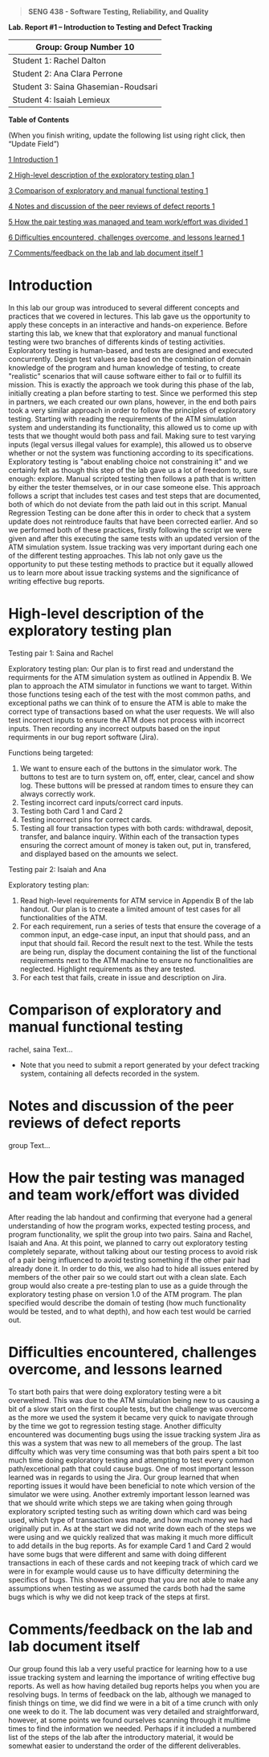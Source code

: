 >   **SENG 438 - Software Testing, Reliability, and Quality**

**Lab. Report \#1 – Introduction to Testing and Defect Tracking**

| Group: Group Number 10
|-----------------|
| Student 1: Rachel Dalton  
| Student 2: Ana Clara Perrone   
| Student 3: Saina Ghasemian-Roudsari
| Student 4: Isaiah Lemieux   


**Table of Contents**

(When you finish writing, update the following list using right click, then
“Update Field”)

[1 Introduction	1](#_Toc439194677)

[2 High-level description of the exploratory testing plan	1](#_Toc439194678)

[3 Comparison of exploratory and manual functional testing	1](#_Toc439194679)

[4 Notes and discussion of the peer reviews of defect reports	1](#_Toc439194680)

[5 How the pair testing was managed and team work/effort was
divided	1](#_Toc439194681)

[6 Difficulties encountered, challenges overcome, and lessons
learned	1](#_Toc439194682)

[7 Comments/feedback on the lab and lab document itself	1](#_Toc439194683)

# Introduction
In this lab our group was introduced to several different concepts and practices that we covered in lectures. This lab gave us the opportunity to apply these concepts in an interactive and hands-on experience. Before starting this lab, we knew that that exploratory and manual functional testing were two branches of differents kinds of testing activities. Exploratory testing is human-based, and tests are designed and executed concurrently. Design test values are based on the combination of domain knowledge of the program and human knowledge of testing, to create "realistic" scenarios that will cause software either to fail or to fulfill its mission. This is exactly the approach we took during this phase of the lab, initially creating a plan before starting to test. Since we performed this step in partners, we each created our own plans, however, in the end both pairs took a very similar approach in order to follow the principles of exploratory testing. Starting with reading the requirements of the ATM simulation system and understanding its functionality, this allowed us to come up with tests that we thought would both pass and fail. Making sure to test varying inputs (legal versus illegal values for example), this allowed us to observe whether or not the system was functioning according to its specifications. Exploratory testing is "about enabling choice not constraining it" and we certainly felt as though this step of the lab gave us a lot of freedom to, sure enough: explore. Manual scripted testing then follows a path that is written by either the tester themselves, or in our case someone else. This approach follows a script that includes test cases and test steps that are documented, both of which do not deviate from the path laid out in this script. Manual Regression Testing can be done after this in order to check that a system update does not reintroduce faults that have been corrected earlier. And so we performed both of these practices, firstly following the script we were given and after this executing the same tests with an updated version of the ATM simulation system. Issue tracking was very important during each one of the different testing approaches. This lab not only gave us the opportunity to put these testing methods to practice but it equally allowed us to learn more about issue tracking systems and the significance of writing effective bug reports.

# High-level description of the exploratory testing plan
Testing pair 1: Saina and Rachel

Exploratory testing plan:
Our plan is to first read and understand the requirments for the ATM simulation system as outlined in Appendix B. We plan to approach the ATM simulator in functions we want to target. Within those functions tesing each of the test with the most common paths, and exceptional paths we can think of to ensure the ATM is able to make the correct type of transactions based on what the user requests. We will also test incorrect inputs to ensure the ATM does not process with incorrect inputs. Then recording any incorrect outputs based on the input requirments in our bug report software (Jira).                                                                                                    

Functions being targeted:
1. We want to ensure each of the buttons in the simulator work. The buttons to test are to turn system on, off, enter, clear, cancel and show log. These buttons will be pressed at random times to ensure they can always correctly work.
2. Testing incorrect card inputs/correct card inputs.
3. Testing both Card 1 and Card 2
4. Testing incorrect pins for correct cards.
5. Testing all four transaction types with both cards: withdrawal, deposit, transfer, and balance inquiry. Within each of the transaction types ensuring the correct amount of money is taken out, put in, transfered, and displayed based on the amounts we select.

Testing pair 2: Isaiah and Ana

Exploratory testing plan:
1. Read high-level requirements for ATM service in Appendix B of the lab handout. Our plan is to create a limited amount of test cases for all functionalities of the ATM.
2. For each requirement, run a series of tests that ensure the coverage of a common input, an edge-case input, an input that should pass, and an input that should fail. Record the result next to the test. While the tests are being run, display the document containing the list of the functional requirements next to the ATM machine to ensure no functionalities are neglected. Highlight requirements as they are tested.
3. For each test that fails, create in issue and description on Jira.
 
# Comparison of exploratory and manual functional testing
rachel, saina
Text…

-   Note that you need to submit a report generated by your defect tracking
    system, containing all defects recorded in the system.

# Notes and discussion of the peer reviews of defect reports
group
Text…

# How the pair testing was managed and team work/effort was divided 
After reading the lab handout and confirming that everyone had a general understanding of how the program works, expected testing process, and program functionality, we split the group into two pairs. Saina and Rachel, Isaiah and Ana. At this point, we planned to carry out exploratory testing completely separate, without talking about our testing process to avoid risk of a pair being influenced to avoid testing something if the other pair had already done it. In order to do this, we also had to hide all issues entered by members of the other pair so we could start out with a clean slate. Each group would also create a pre-testing plan to use as a guide through the exploratory testing phase on version 1.0 of the ATM program. The plan specified would describe the domain of testing (how much functionality would be tested, and to what depth), and how each test would be carried out.

# Difficulties encountered, challenges overcome, and lessons learned
To start both pairs that were doing exploratory testing were a bit overwelmed. This was due to the ATM simulation being new to us causing a bit of a slow start on the first couple tests, but the challenge was overcome as the more we used the system it became very quick to navigate through by the time we got to regression testing stage. Another difficulty encountered was documenting bugs using the issue tracking system Jira as this was a system that was new to all memebers of the group. The last diffculty which was very time consuming was that both pairs spent a bit too much time doing exploratory testing and attempting to test every common path/excetional path that could cause bugs. One of most important lesson learned was in regards to using the Jira. Our group learned that when reporting issues it would have been beneficial to note which version of the simulator we were using. Another extremly important lesson learned was that we should write which steps we are taking when going through exploratory scripted testing such as writing down which card was being used, which type of transaction was made, and how much money we had originally put in. As at the start we did not write down each of the steps we were using and we quickly realized that was making it much more difficult to add details in the bug reports. As for example Card 1 and Card 2 would have some bugs that were different and same with doing different transactions in each of these cards and not keeping track of which card we were in for example would cause us to have difficulty determining the specifics of bugs. This showed our group that you are not able to make any assumptions when testing as we assumed the cards both had the same bugs which is why we did not keep track of the steps at first.

# Comments/feedback on the lab and lab document itself
Our group found this lab a very useful practice for learning how to a use issue tracking system and learning the importance of writing effective bug reports. As well as how having detailed bug reports helps you when you are resolving bugs. In terms of feedback on the lab, although we managed to finish things on time, we did find we were in a bit of a time crunch with only one week to do it. The lab document was very detailed and straightforward, however, at some points we found ourselves scanning through it multime times to find the information we needed. Perhaps if it included a numbered list of the steps of the lab after the introductory material, it would be somewhat easier to understand the order of the different deliverables.


